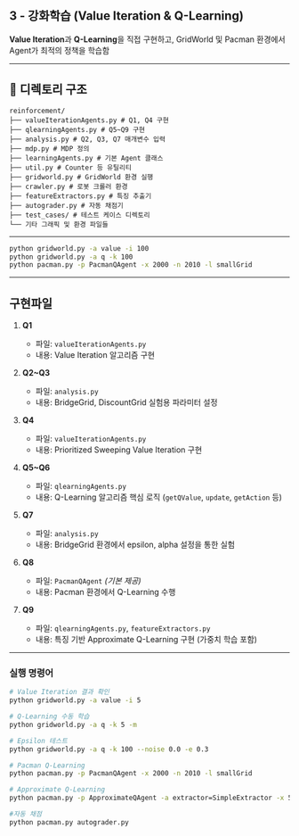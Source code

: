 ## 3 - 강화학습 (Value Iteration & Q-Learning)

 **Value Iteration**과 **Q-Learning**을 직접 구현하고, GridWorld 및 Pacman 환경에서 Agent가 최적의 정책을 학습함

---

## 📁 디렉토리 구조
```
reinforcement/
├── valueIterationAgents.py # Q1, Q4 구현
├── qlearningAgents.py # Q5~Q9 구현
├── analysis.py # Q2, Q3, Q7 매개변수 입력
├── mdp.py # MDP 정의
├── learningAgents.py # 기본 Agent 클래스
├── util.py # Counter 등 유틸리티
├── gridworld.py # GridWorld 환경 실행
├── crawler.py # 로봇 크롤러 환경
├── featureExtractors.py # 특징 추출기
├── autograder.py # 자동 채점기
├── test_cases/ # 테스트 케이스 디렉토리
└── 기타 그래픽 및 환경 파일들

```
----
```bash
python gridworld.py -a value -i 100
python gridworld.py -a q -k 100
python pacman.py -p PacmanQAgent -x 2000 -n 2010 -l smallGrid 
```

---

## 구현파일

1. **Q1**  
   - 파일: `valueIterationAgents.py`  
   - 내용: Value Iteration 알고리즘 구현

2. **Q2~Q3**  
   - 파일: `analysis.py`  
   - 내용: BridgeGrid, DiscountGrid 실험용 파라미터 설정

3. **Q4**  
   - 파일: `valueIterationAgents.py`  
   - 내용: Prioritized Sweeping Value Iteration 구현 

4. **Q5~Q6**  
   - 파일: `qlearningAgents.py`  
   - 내용: Q-Learning 알고리즘 핵심 로직 (`getQValue`, `update`, `getAction` 등)

5. **Q7**  
   - 파일: `analysis.py`  
   - 내용: BridgeGrid 환경에서 epsilon, alpha 설정을 통한 실험

6. **Q8**  
   - 파일: `PacmanQAgent` *(기본 제공)*  
   - 내용: Pacman 환경에서 Q-Learning 수행

7. **Q9**  
   - 파일: `qlearningAgents.py`, `featureExtractors.py`  
   - 내용: 특징 기반 Approximate Q-Learning 구현 (가중치 학습 포함)

----
### 실행 명령어

```bash
# Value Iteration 결과 확인
python gridworld.py -a value -i 5

# Q-Learning 수동 학습
python gridworld.py -a q -k 5 -m

# Epsilon 테스트
python gridworld.py -a q -k 100 --noise 0.0 -e 0.3

# Pacman Q-Learning
python pacman.py -p PacmanQAgent -x 2000 -n 2010 -l smallGrid

# Approximate Q-Learning
python pacman.py -p ApproximateQAgent -a extractor=SimpleExtractor -x 50 -n 60 -l mediumClassic

#자동 채점
python pacman.py autograder.py
```
